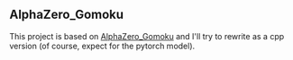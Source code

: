 ## AlphaZero_Gomoku

This project is based on [AlphaZero_Gomoku](https://github.com/junxiaosong/AlphaZero_Gomoku) and I'll try to rewrite as a cpp version (of course, expect for the pytorch model).